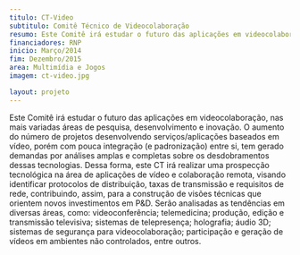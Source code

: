 ```yaml
---
titulo: CT-Video
subtitulo: Comitê Técnico de Videocolaboração
resumo: Este Comitê irá estudar o futuro das aplicações em videocolaboração, nas mais variadas áreas de pesquisa, desenvolvimento e inovação. Este CT irá realizar uma prospecção tecnológica na área de aplicações de vídeo e colaboração remota, visando identificar protocolos de distribuição, taxas de transmissão e requisitos de rede.
financiadores: RNP
inicio: Março/2014
fim: Dezembro/2015
area: Multimídia e Jogos
imagem: ct-video.jpg

layout: projeto
---
```


Este Comitê irá estudar o futuro das aplicações em videocolaboração, nas mais variadas áreas de pesquisa, desenvolvimento e inovação. O aumento do número de projetos desenvolvendo serviços/aplicações baseados em vídeo, porém com  pouca integração (e padronização) entre si, tem gerado demandas por análises amplas e completas sobre os desdobramentos dessas tecnologias. Dessa forma, este CT irá realizar uma prospecção tecnológica na área de aplicações de vídeo e colaboração remota, visando identificar protocolos de distribuição, taxas de transmissão e requisitos de rede, contribuindo, assim, para a construção de visões técnicas que orientem novos investimentos em P&D. Serão analisadas as tendências em diversas áreas, como: videoconferência; telemedicina; produção, edição e transmissão televisiva; sistemas de telepresença; holografia; áudio 3D; sistemas de segurança para videocolaboração; participação e geração de vídeos em ambientes não controlados, entre outros.